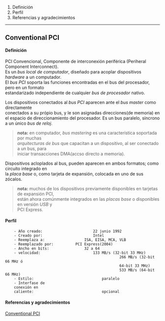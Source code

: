 1. Definición
4. Perfil
99. Referencias y agradecimientos
---

## Conventional PCI


#### Definición

PCI Convencional, Componente de interconexión periférica (Periheral Component Interconnect).  
Es un _bus local de computador_, diseñado para acoplar dispositivos _hardware_ a un computador.  
El _bus PCI_ soporta las funciones encontradas en el bus del procesador, pero en un formato  
estandarizado independiente de cualquier _bus de procesador_ nativo.  

Los dispositivos conectados al _bus PCI_ aparecen ante el _bus master_ como directamente  
conectados a su própio bus, y le son asignadas direcciones(de memoria) en el espacio de 
direccionamiento del procesador. Es un bus paralelo, síncrono a un único _bus de reloj_.

> __nota:__ en computador, _bus mastering_ es una característica soportada por muchas  
> _arquitecturas de bus_ que capacitan a un dispositivo, al ser conectado a un bus, para  
> iniciar transacciones DMA(accso directo a memoria).  


Dispositivos acloplados al bus, pueden aparecen en ambos formatos; como circuito integrado en  
la _placa base_ o, como tarjeta de expansión, colocada en uno de sus zócalos.

> __nota:__ muchos de los dispositivos previamente disponibles en tarjetas de expansión PCI,  
> están ahora comúnmente integrados en las _placas base_ o disponibles en versión _USB_ y  
> PCI Express.

#### Perfil

		- Año creado:						22 junio 1992
		- Creado por:						Intel
		- Reemplaza a:					ISA, EISA, MCA, VLB
		- Reemplazado por:			PCI Express(2004)
		- Ancho en bits:				32 a 64
		- velocidad:						133 MB/s (32-bit 33 MHz)
														266 MB/s (32-bit 66 MHz ó
														64-bit 33 MHz)
														533 MB/s (64-bit 66 MHz)														
		- Estilo:								paralelo
		- Interfase de
		conexión en 
		caliente:								opcional

#### Referencias y agradecimientos

[Conventional PCI](https://en.wikipedia.org/wiki/Conventional_PCI)
